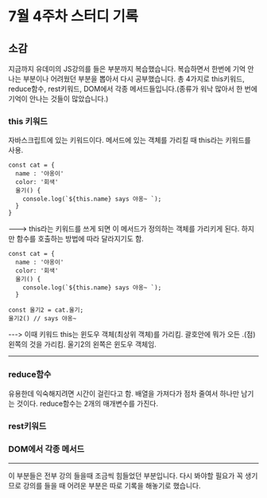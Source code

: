<h1> 7월 4주차 스터디 기록 </h1>

<h2>소감</h2>
지금까지 유데미의 JS강의를 들은 부분까지 복습했습니다. 복습하면서 한번에 기억 안나는 부분이나 어려웠던 부분을 뽑아서 다시 공부했습니다.
총 4가지로 this키워드, reduce함수, rest키워드, DOM에서 각종 메서드들입니다.(종류가 워낙 많아서 한 번에 기억이 안나는 것들이 많았습니다.)

<h3> this 키워드 </h3>
자바스크립트에 있는 키워드이다. 메서드에 있는 객체를 가리킬 때 this라는 키워드를 사용.

```
const cat = {
  name : '야옹이'
  color: '회색'
  울기() {
    console.log(`${this.name} says 야옹~ `);
  }
}

```

---> this라는 키워드를 쓰게 되면 이 메서드가 정의하는 객체를 가리키게 된다.
하지만 함수를 호출하는 방법에 따라 달라지기도 함. 

```
const cat = {
  name : '야옹이'
  color: '회색'
  울기() {
    console.log(`${this.name} says 야옹~ `);
  }

const 울기2 = cat.울기;
울기2() // says 야옹~

```

---> 이때 키워드 this는 윈도우 객체(최상위 객체)를 가리킴. 
괄호안에 뭐가 오든 .(점)왼쪽의 것을 가리킴. 울기2의 왼쪽은 윈도우 객체임. 

---

<h3> reduce함수 </h3>
유용한데 익숙해지려면 시간이 걸린다고 함. 
배열을 가져다가 점차 줄여서 하나만 남기는 것이다. 
reduce함수는 2개의 매개변수를 가진다. 



<h3> rest키워드 </h3>
<h3> DOM에서 각종 메서드 </h3>

---
이 부분들은 전부 강의 들을때 조금씩 힘들었던 부분입니다. 다시 봐야할 필요가 꼭 생기므로 
강의를 들을 때 어려운 부분은 따로 기록을 해놓기로 했습니다. 
